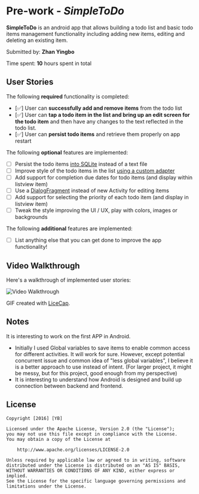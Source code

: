 # Pre-work - *SimpleToDo*

**SimpleToDo** is an android app that allows building a todo list and basic todo items management functionality including adding new items, editing and deleting an existing item.

Submitted by: **Zhan Yingbo**

Time spent: **10** hours spent in total

## User Stories

The following **required** functionality is completed:

* [:white_check_mark:] User can **successfully add and remove items** from the todo list
* [:white_check_mark:] User can **tap a todo item in the list and bring up an edit screen for the todo item** and then have any changes to the text reflected in the todo list.
* [:white_check_mark:] User can **persist todo items** and retrieve them properly on app restart

The following **optional** features are implemented:

* [ ] Persist the todo items [into SQLite](http://guides.codepath.com/android/Persisting-Data-to-the-Device#sqlite) instead of a text file
* [ ] Improve style of the todo items in the list [using a custom adapter](http://guides.codepath.com/android/Using-an-ArrayAdapter-with-ListView)
* [ ] Add support for completion due dates for todo items (and display within listview item)
* [ ] Use a [DialogFragment](http://guides.codepath.com/android/Using-DialogFragment) instead of new Activity for editing items
* [ ] Add support for selecting the priority of each todo item (and display in listview item)
* [ ] Tweak the style improving the UI / UX, play with colors, images or backgrounds

The following **additional** features are implemented:

* [ ] List anything else that you can get done to improve the app functionality!

## Video Walkthrough 

Here's a walkthrough of implemented user stories:

![Video Walkthrough](https://raw.github.com/jamboo/SimpleToDo/master/videodemo.gif)


GIF created with [LiceCap](http://www.cockos.com/licecap/).

## Notes

It is interesting to work on the first APP in Android.  
* Initially I used Global variables to save items to enable common access for different activities. It will work for sure. However, except potential concurrent issue and common idea of "less global variables", I believe it is a better approach to use instead of intent. (For larger project, it might be messy, but for this project, good enough from my perspective)
* It is interesting to understand how Android is designed and build up connection between backend and frontend.

## License

    Copyright [2016] [YB]

    Licensed under the Apache License, Version 2.0 (the "License");
    you may not use this file except in compliance with the License.
    You may obtain a copy of the License at

        http://www.apache.org/licenses/LICENSE-2.0

    Unless required by applicable law or agreed to in writing, software
    distributed under the License is distributed on an "AS IS" BASIS,
    WITHOUT WARRANTIES OR CONDITIONS OF ANY KIND, either express or implied.
    See the License for the specific language governing permissions and
    limitations under the License.
